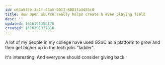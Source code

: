 ```yaml
---
id: c63a5f2e-3a1f-43a5-9013-6081fa3d55c0
title: How Open Source really helps create a even playing field
desc: ''
updated: 1616191352175
created: 1616191337816
---
```


A lot of my people in my college have used GSoC as a platform to
grow and then get higher up in the tech jobs "ladder".

It's interesting. And everyone should consider giving back.
